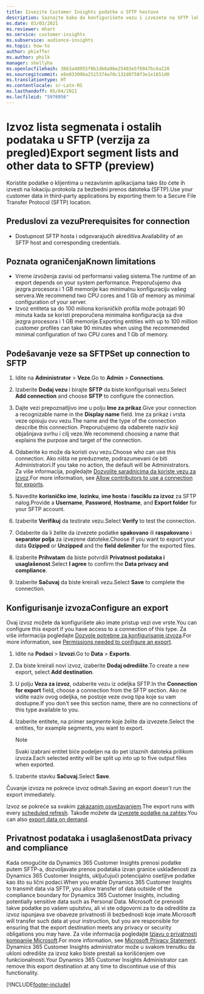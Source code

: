 ```yaml
---
title: Izvezite Customer Insights podatke u SFTP hostove
description: Saznajte kako da konfigurišete vezu i izvezete na SFTP lokaciju.
ms.date: 03/03/2021
ms.reviewer: mhart
ms.service: customer-insights
ms.subservice: audience-insights
ms.topic: how-to
author: pkieffer
ms.author: philk
manager: shellyha
ms.openlocfilehash: 3663a48955f0b1db8a96e25403e5f8947bc6a220
ms.sourcegitcommit: e8e03309ba2515374a70c132d0758f3e1e1851d0
ms.translationtype: HT
ms.contentlocale: sr-Latn-RS
ms.lasthandoff: 05/04/2021
ms.locfileid: "5976956"
---
```

# <a name="export-segment-lists-and-other-data-to-sftp-preview"></a><span data-ttu-id="b4f50-103">Izvoz lista segmenata i ostalih podataka u SFTP (verzija za pregled)</span><span class="sxs-lookup"><span data-stu-id="b4f50-103">Export segment lists and other data to SFTP (preview)</span></span>

<span data-ttu-id="b4f50-104">Koristite podatke o klijentima u nezavisnim aplikacijama tako što ćete ih izvesti na lokaciju protokola za bezbedni prenos datoteka (SFTP).</span><span class="sxs-lookup"><span data-stu-id="b4f50-104">Use your customer data in third-party applications by exporting them to a Secure File Transfer Protocol (SFTP) location.</span></span>

## <a name="prerequisites-for-connection"></a><span data-ttu-id="b4f50-105">Preduslovi za vezu</span><span class="sxs-lookup"><span data-stu-id="b4f50-105">Prerequisites for connection</span></span>

- <span data-ttu-id="b4f50-106">Dostupnost SFTP hosta i odgovarajućih akreditiva.</span><span class="sxs-lookup"><span data-stu-id="b4f50-106">Availability of an SFTP host and corresponding credentials.</span></span>

## <a name="known-limitations"></a><span data-ttu-id="b4f50-107">Poznata ograničenja</span><span class="sxs-lookup"><span data-stu-id="b4f50-107">Known limitations</span></span>

- <span data-ttu-id="b4f50-108">Vreme izvoženja zavisi od performansi vašeg sistema.</span><span class="sxs-lookup"><span data-stu-id="b4f50-108">The runtime of an export depends on your system performance.</span></span> <span data-ttu-id="b4f50-109">Preporučujemo dva jezgra procesora i 1 GB memorije kao minimalnu konfiguraciju vašeg servera.</span><span class="sxs-lookup"><span data-stu-id="b4f50-109">We recommend two CPU cores and 1 Gb of memory as minimal configuration of your server.</span></span> 
- <span data-ttu-id="b4f50-110">Izvoz entiteta sa do 100 miliona korisničkih profila može potrajati 90 minuta kada se koristi preporučena minimalna konfiguracija sa dva jezgra procesora i 1 GB memorije.</span><span class="sxs-lookup"><span data-stu-id="b4f50-110">Exporting entities with up to 100 million customer profiles can take 90 minutes when using the recommended minimal configuration of two CPU cores and 1 Gb of memory.</span></span> 

## <a name="set-up-connection-to-sftp"></a><span data-ttu-id="b4f50-111">Podešavanje veze sa SFTP</span><span class="sxs-lookup"><span data-stu-id="b4f50-111">Set up connection to SFTP</span></span>

1. <span data-ttu-id="b4f50-112">Idite na **Administrator** > **Veze**.</span><span class="sxs-lookup"><span data-stu-id="b4f50-112">Go to **Admin** > **Connections**.</span></span>

1. <span data-ttu-id="b4f50-113">Izaberite **Dodaj vezu** i birajte **SFTP** da biste konfigurisali vezu.</span><span class="sxs-lookup"><span data-stu-id="b4f50-113">Select **Add connection** and choose **SFTP** to configure the connection.</span></span>

1. <span data-ttu-id="b4f50-114">Dajte vezi prepoznatljivo ime u polju **Ime za prikaz**.</span><span class="sxs-lookup"><span data-stu-id="b4f50-114">Give your connection a recognizable name in the **Display name** field.</span></span> <span data-ttu-id="b4f50-115">Ime za prikaz i vrsta veze opisuju ovu vezu.</span><span class="sxs-lookup"><span data-stu-id="b4f50-115">The name and the type of the connection describe this connection.</span></span> <span data-ttu-id="b4f50-116">Preporučujemo da odaberete naziv koji objašnjava svrhu i cilj veze.</span><span class="sxs-lookup"><span data-stu-id="b4f50-116">We recommend choosing a name that explains the purpose and target of the connection.</span></span>

1. <span data-ttu-id="b4f50-117">Odaberite ko može da koristi ovu vezu.</span><span class="sxs-lookup"><span data-stu-id="b4f50-117">Choose who can use this connection.</span></span> <span data-ttu-id="b4f50-118">Ako ništa ne preduzmete, podrazumevani će biti Administratori.</span><span class="sxs-lookup"><span data-stu-id="b4f50-118">If you take no action, the default will be Administrators.</span></span> <span data-ttu-id="b4f50-119">Za više informacija, pogledajte [Dozvolite saradnicima da koriste vezu za izvoz](connections.md#allow-contributors-to-use-a-connection-for-exports).</span><span class="sxs-lookup"><span data-stu-id="b4f50-119">For more information, see [Allow contributors to use a connection for exports](connections.md#allow-contributors-to-use-a-connection-for-exports).</span></span>

1. <span data-ttu-id="b4f50-120">Navedite **korisničko ime**, **lozinku**, **ime hosta** i **fasciklu za izvoz** za SFTP nalog.</span><span class="sxs-lookup"><span data-stu-id="b4f50-120">Provide a **Username**, **Password**, **Hostname**, and **Export folder** for your SFTP account.</span></span>

1. <span data-ttu-id="b4f50-121">Izaberite **Verifikuj** da testirate vezu.</span><span class="sxs-lookup"><span data-stu-id="b4f50-121">Select **Verify** to test the connection.</span></span>

1. <span data-ttu-id="b4f50-122">Odaberite da li želite da izvezete podatke **spakovano** ili **raspakovano** i **separator polja** za izvezene datoteke.</span><span class="sxs-lookup"><span data-stu-id="b4f50-122">Choose if you want to export your data **Gzipped** or **Unzipped** and the **field delimiter** for the exported files.</span></span>

1. <span data-ttu-id="b4f50-123">Izaberite **Prihvatam** da biste potvrdili **Privatnost podataka i usaglašenost**.</span><span class="sxs-lookup"><span data-stu-id="b4f50-123">Select **I agree** to confirm the **Data privacy and compliance**.</span></span>

1. <span data-ttu-id="b4f50-124">Izaberite **Sačuvaj** da biste kreirali vezu.</span><span class="sxs-lookup"><span data-stu-id="b4f50-124">Select **Save** to complete the connection.</span></span>

## <a name="configure-an-export"></a><span data-ttu-id="b4f50-125">Konfigurisanje izvoza</span><span class="sxs-lookup"><span data-stu-id="b4f50-125">Configure an export</span></span>

<span data-ttu-id="b4f50-126">Ovaj izvoz možete da konfigurišete ako imate pristup vezi ove vrste.</span><span class="sxs-lookup"><span data-stu-id="b4f50-126">You can configure this export if you have access to a connection of this type.</span></span> <span data-ttu-id="b4f50-127">Za više informacija pogledajte [Dozvole potrebne za konfigurisanje izvoza](export-destinations.md#set-up-a-new-export).</span><span class="sxs-lookup"><span data-stu-id="b4f50-127">For more information, see [Permissions needed to configure an export](export-destinations.md#set-up-a-new-export).</span></span>

1. <span data-ttu-id="b4f50-128">Idite na **Podaci** > **Izvozi**.</span><span class="sxs-lookup"><span data-stu-id="b4f50-128">Go to **Data** > **Exports**.</span></span>

1. <span data-ttu-id="b4f50-129">Da biste kreirali novi izvoz, izaberite **Dodaj odredište**.</span><span class="sxs-lookup"><span data-stu-id="b4f50-129">To create a new export, select **Add destination**.</span></span>

1. <span data-ttu-id="b4f50-130">U polju **Veza za izvoz**, odaberite vezu iz odeljka SFTP.</span><span class="sxs-lookup"><span data-stu-id="b4f50-130">In the **Connection for export** field, choose a connection from the SFTP section.</span></span> <span data-ttu-id="b4f50-131">Ako ne vidite naziv ovog odeljka, ne postoje veze ovog tipa koje su vam dostupne.</span><span class="sxs-lookup"><span data-stu-id="b4f50-131">If you don't see this section name, there are no connections of this type available to you.</span></span>

1. <span data-ttu-id="b4f50-132">Izaberite entitete, na primer segmente koje želite da izvezete.</span><span class="sxs-lookup"><span data-stu-id="b4f50-132">Select the entities, for example segments, you want to export.</span></span>

   > [!NOTE]
   > <span data-ttu-id="b4f50-133">Svaki izabrani entitet biće podeljen na do pet izlaznih datoteka prilikom izvoza.</span><span class="sxs-lookup"><span data-stu-id="b4f50-133">Each selected entity will be split up into up to five output files when exported.</span></span> 

1. <span data-ttu-id="b4f50-134">Izaberite stavku **Sačuvaj**.</span><span class="sxs-lookup"><span data-stu-id="b4f50-134">Select **Save**.</span></span>

<span data-ttu-id="b4f50-135">Čuvanje izvoza ne pokreće izvoz odmah.</span><span class="sxs-lookup"><span data-stu-id="b4f50-135">Saving an export doesn't run the export immediately.</span></span>

<span data-ttu-id="b4f50-136">Izvoz se pokreće sa svakim [zakazanim osvežavanjem](system.md#schedule-tab).</span><span class="sxs-lookup"><span data-stu-id="b4f50-136">The export runs with every [scheduled refresh](system.md#schedule-tab).</span></span> <span data-ttu-id="b4f50-137">Takođe možete da [izvezete podatke na zahtev](export-destinations.md#run-exports-on-demand).</span><span class="sxs-lookup"><span data-stu-id="b4f50-137">You can also [export data on demand](export-destinations.md#run-exports-on-demand).</span></span> 

## <a name="data-privacy-and-compliance"></a><span data-ttu-id="b4f50-138">Privatnost podataka i usaglašenost</span><span class="sxs-lookup"><span data-stu-id="b4f50-138">Data privacy and compliance</span></span>

<span data-ttu-id="b4f50-139">Kada omogućite da Dynamics 365 Customer Insights prenosi podatke putem SFTP-a, dozvoljavate prenos podataka izvan granice usklađenosti za Dynamics 365 Customer Insights, uključujući potencijalno osetljive podatke kao što su lični podaci.</span><span class="sxs-lookup"><span data-stu-id="b4f50-139">When you enable Dynamics 365 Customer Insights to transmit data via SFTP, you allow transfer of data outside of the compliance boundary for Dynamics 365 Customer Insights, including potentially sensitive data such as Personal Data.</span></span> <span data-ttu-id="b4f50-140">Microsoft će prenositi takve podatke po vašem uputstvu, ali vi ste odgovorni za to da odredište za izvoz ispunjava sve obaveze privatnosti ili bezbednosti koje imate.</span><span class="sxs-lookup"><span data-stu-id="b4f50-140">Microsoft will transfer such data at your instruction, but you are responsible for ensuring that the export destination meets any privacy or security obligations you may have.</span></span> <span data-ttu-id="b4f50-141">Za više informacija pogledajte [Izjavu o privatnosti kompanije Microsoft](https://go.microsoft.com/fwlink/?linkid=396732).</span><span class="sxs-lookup"><span data-stu-id="b4f50-141">For more information, see [Microsoft Privacy Statement](https://go.microsoft.com/fwlink/?linkid=396732).</span></span>
<span data-ttu-id="b4f50-142">Dynamics 365 Customer Insights administrator može u svakom trenutku da ukloni odredište za izvoz kako biste prestali sa korišćenjem ove funkcionalnosti.</span><span class="sxs-lookup"><span data-stu-id="b4f50-142">Your Dynamics 365 Customer Insights Administrator can remove this export destination at any time to discontinue use of this functionality.</span></span>

[!INCLUDE[footer-include](../includes/footer-banner.md)]
